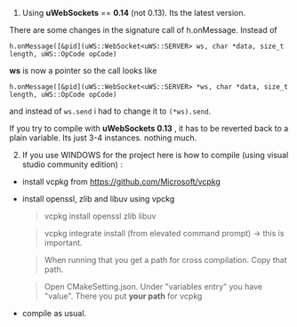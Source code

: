 1. Using **uWebSockets** == **0.14** (not 0.13). Its the latest version.

There are some changes in the signature call of h.onMessage. Instead of  

```
h.onMessage([&pid](uWS::WebSocket<uWS::SERVER> ws, char *data, size_t length, uWS::OpCode opCode)
 ```

**ws** is now a pointer so the call looks like

```
h.onMessage([&pid](uWS::WebSocket<uWS::SERVER> *ws, char *data, size_t length, uWS::OpCode opCode) 
```

and instead of `ws.send` i had to change it to `(*ws).send`.


If you try to compile with **uWebSockets 0.13** , it has to be reverted back to a plain variable. Its just 3-4 instances. nothing much.

2. If you use WINDOWS for the project here is how to compile (using visual studio community edition) :

- install vcpkg from https://github.com/Microsoft/vcpkg
- install openssl, zlib and libuv using vpckg

    > vcpkg install openssl zlib libuv

    > vcpkg integrate install (from elevated command prompt)  -> this is important.

    >When running that you get a path for cross compilation. Copy that path.
    
    >Open CMakeSetting.json. Under "variables entry" you have "value". There you put **your path** for vcpkg 

 - compile as usual.